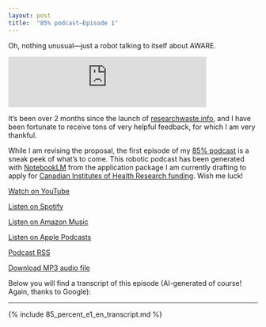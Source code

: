 ```yaml
---
layout: post
title:  "85% podcast—Episode 1"
---
```


Oh, nothing unusual—just a robot talking to itself about AWARE.

<iframe src="https://podcasters.spotify.com/pod/show/researchwaste/embed/episodes/85--Ep--1-e2olues" height="102px" width="400px" frameborder="0" scrolling="no"></iframe>

It’s been over 2 months since the launch of [researchwaste.info](https://researchwaste.info), and I have been fortunate to receive tons of very helpful feedback, for which I am very thankful.

While I am revising the proposal, the first episode of my [85% podcast](https://podcasters.spotify.com/pod/show/researchwaste) is a sneak peek of what’s to come. This robotic podcast has been generated with [NotebookLM](https://notebooklm.google.com/) from the application package I am currently drafting to apply for [Canadian Institutes of Health Research funding](https://cihr-irsc.gc.ca/e/50513.html). Wish me luck!

<i class="fa fa-youtube-play" aria-hidden="true"></i> [Watch on YouTube](https://www.youtube.com/watch?v=U5gana9yOJ0)

<i class="fa fa-spotify" aria-hidden="true"></i> [Listen on Spotify](https://open.spotify.com/show/6mJg3B7mCvDKQg7JVl8TOp)

<i class="fa fa-amazon" aria-hidden="true"></i> [Listen on Amazon Music](https://music.amazon.com/podcasts/52a3356c-2f07-4a58-ac55-04223d562bd5/85)

<i class="fa fa-apple" aria-hidden="true"></i> [Listen on Apple Podcasts](https://podcasts.apple.com/us/podcast/85/id1769756366)

<i class="fa fa-rss-square" aria-hidden="true"></i> [Podcast RSS](https://anchor.fm/s/fb52f50c/podcast/rss)

<i class="fa fa-music" aria-hidden="true"></i> [Download MP3 audio file](/assets/media/85_percent_e1_en.mp3)

Below you will find a transcript of this episode (AI-generated of course! Again, thanks to Google):

---
{% include 85_percent_e1_en_transcript.md %}
